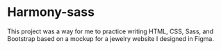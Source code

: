 # Harmony-sass

This project was a way for me to practice writing HTML, CSS, Sass, and Bootstrap based on a mockup for a jewelry website I designed in Figma.
